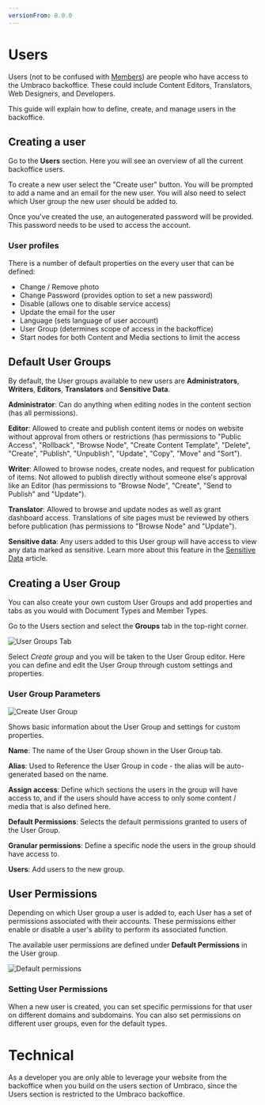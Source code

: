 ```yaml
---
versionFrom: 8.0.0
---
```


# Users

Users (not to be confused with [Members](../Members)) are people who have access to the Umbraco backoffice. These could include Content Editors, Translators, Web Designers, and Developers.

This guide will explain how to define, create, and manage users in the backoffice.

## Creating a user

Go to the **Users** section. Here you will see an overview of all the current backoffice users.

To create a new user select the "Create user" button. You will be prompted to add a name and an email for the new user. You will also need to select which User group the new user should be added to.

Once you've created the use, an autogenerated password will be provided. This password needs to be used to access the account.

### User profiles

There is a number of default properties on the every user that can be defined:

- Change / Remove photo
- Change Password (provides option to set a new password)
- Disable (allows one to disable service access)
- Update the email for the user
- Language (sets language of user account)
- User Group (determines scope of access in the backoffice)
- Start nodes for both Content and Media sections to limit the access

## Default User Groups

By default, the User groups available to new users are **Administrators**, **Writers**, **Editors**, **Translators** and **Sensitive Data**.

**Administrator**: Can do anything when editing nodes in the content section (has all permissions).

**Editor**: Allowed to create and publish content items or nodes on website without approval from others or restrictions (has permissions to "Public Access", "Rollback", "Browse Node", "Create Content Template", "Delete", "Create", "Publish", "Unpublish", "Update", "Copy", "Move" and "Sort").

**Writer**: Allowed to browse nodes, create nodes, and request for publication of items. Not allowed to publish directly without someone else's approval like an Editor (has permissions to "Browse Node", "Create", "Send to Publish" and "Update").

**Translator**: Allowed to browse and update nodes as well as grant dashboard access. Translations of site pages must be reviewed by others before publication (has permissions to "Browse Node" and "Update").

**Sensitive data**: Any users added to this User group will have access to view any data marked as sensitive. Learn more about this feature in the [Sensitive Data](../../../Reference/Security/Sensitive-data/) article.

## Creating a User Group

You can also create your own custom User Groups and add properties and tabs as you would with Document Types and Member Types.

Go to the Users section and select the **Groups** tab in the top-right corner.

![User Groups Tab](images/user-groups.png)

Select *Create group* and you will be taken to the User Group editor. Here you can define and edit the User Group through custom settings and properties.

### User Group Parameters

![Create User Group](images/create-user-group.png)

Shows basic information about the User Group and settings for custom properties.

**Name**: The name of the User Group shown in the User Group tab.

**Alias**: Used to Reference the User Group in code - the alias will be auto-generated based on the name.

**Assign access**: Define which sections the users in the group will have access to, and if the users should have access to only some content / media that is also defined here.

**Default Permissions**: Selects the default permissions granted to users of the User Group.

**Granular permissions**: Define a specific node the users in the group should have access to.

**Users**: Add users to the new group.

## User Permissions

Depending on which User group a user is added to, each User has a set of permissions associated with their accounts. These permissions either enable or disable a user's ability to perform its associated function. 

The available user permissions are defined under **Default Permissions** in the User group.

![Default permissions](images/default-permissions.png)

### Setting User Permissions

When a new user is created, you can set specific permissions for that user on different domains and subdomains. You can also set permissions on different user groups, even for the default types.

# Technical

As a developer you are only able to leverage your website from the backoffice when you build on the users section of Umbraco, since the Users section is restricted to the Umbraco backoffice.
